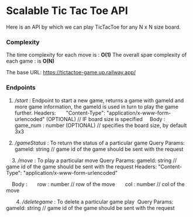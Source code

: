 # Scalable Tic Tac Toe API
Here is an API by which we can play TicTacToe for any N x N size board.
### Complexity
The time complexity for each move is : **O(1)**
The overall spae complexity of each game : is **O(N)**

The base URL: https://tictactoe-game.up.railway.app/

### Endpoints
1. */start* :  Endpoint to start a new game, returns a game with gameId and more game information, the gameId is used in turn to play the game further.
	Headers: 
      "Content-Type": "application/x-www-form-urlencoded" (OPTIONAL) // IF board size is specified
    Body :
      game_num : number (OPTIONAL) // specifies the board size, by default 3x3
    
    
2. */gameStatus* : To return the status of a particular game
	Query Params:
		gameId: string // game id of the game should be sent with the request
		
    
3. */move* : To play a particular move
	Query Params:
		gameId: string // game id of the game should be sent with the request
	Headers: "Content-Type": "application/x-www-form-urlencoded" 
	
    Body :
      row : number  // row of the move
      col : number  // col of the move 
      
      
 4. */deletegame* :  To delete a particular game play
	 Query Params:
		gameId: string // game id of the game should be sent with the request

